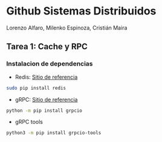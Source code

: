 # Github Sistemas Distribuidos
Lorenzo Alfaro, Milenko Espinoza, Cristián Maira

## Tarea 1: Cache y RPC

### Instalacion de dependencias
- Redis: [Sitio de referencia](https://www.digitalocean.com/community/tutorials/how-to-install-and-secure-redis-on-ubuntu-20-04)

```sh
sudo pip install redis
```

- gRPC: [Sitio de referencia](https://grpc.io/docs/languages/python/quickstart/)

```sh
python -m pip install grpcio
```

- gRPC tools

```sh
python3 -m pip install grpcio-tools
```
